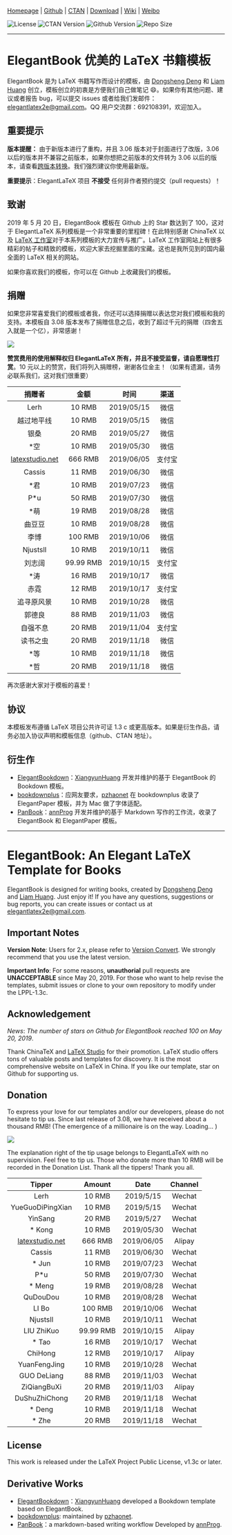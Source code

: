 <!-- Author : Dongsheng Deng & Liam Huang-->
<!-- Program Email: elegantlatex2e@gmail.com -->

[Homepage](https://elegantlatex.org/) | [Github](https://github.com/ElegantLaTeX/ElegantBook) | [CTAN](https://ctan.org/pkg/elegantbook) | [Download](https://github.com/ElegantLaTeX/ElegantBook/releases) | [Wiki](https://github.com/ElegantLaTeX/ElegantBook/wiki) | [Weibo](https://weibo.com/elegantlatex)

![License](https://img.shields.io/ctan/l/elegantbook.svg) ![CTAN Version](https://img.shields.io/ctan/v/elegantbook.svg) ![Github Version](https://img.shields.io/github/release/ElegantLaTeX/ElegantBook.svg) ![Repo Size](https://img.shields.io/github/repo-size/ElegantLaTeX/ElegantBook.svg)

---

# ElegantBook 优美的 LaTeX 书籍模板

ElegantBook 是为 LaTeX 书籍写作而设计的模板，由 [Dongsheng Deng](https://ddswhu.me/) 和 [Liam Huang](https://liam.page/) 创立，模板创立的初衷是方便我们自己做笔记 :smile:。如果你有其他问题、建议或者报告 bug，可以提交 issues 或者给我们发邮件：elegantlatex2e@gmail.com。QQ 用户交流群：692108391，欢迎加入。

## 重要提示

**版本提醒：** 由于新版本进行了重构，并且 3.06 版本对于封面进行了改版，3.06 以后的版本并不兼容之前版本，如果你想把之前版本的文件转为 3.06 以后的版本，请查看[跨版本转换](https://github.com/ElegantLaTeX/ElegantBook/wiki/convert)。我们强烈建议你使用最新版。

**重要提示**：ElegantLaTeX 项目 **不接受** 任何非作者预约提交（pull requests）！

## 致谢

2019 年 5 月 20 日，ElegantBook 模板在 Github 上的 Star 数达到了 100，这对于 ElegantLaTeX 系列模板是一个非常重要的里程碑！在此特别感谢 ChinaTeX 以及 [LaTeX 工作室](http://www.latexstudio.net/)对于本系列模板的大力宣传与推广。LaTeX 工作室网站上有很多精彩的帖子和精致的模板，欢迎大家去挖掘里面的宝藏。这也是我所见到的国内最全面的 LaTeX 相关的网站。

如果你喜欢我们的模板，你可以在 Github 上收藏我们的模板。

## 捐赠

如果您非常喜爱我们的模板或者我，你还可以选择捐赠以表达您对我们模板和我的支持。本模板自 3.08 版本发布了捐赠信息之后，收到了超过千元的捐赠（四舍五入就是一个亿），非常感谢！

![](https://github.com/ElegantLaTeX/ElegantBook/wiki/donate.jpg)

**赞赏费用的使用解释权归 ElegantLaTeX 所有，并且不接受监督，请自愿理性打赏**。10 元以上的赞赏，我们将列入捐赠榜，谢谢各位金主！（如果有遗漏，请务必联系我们，这对我们很重要）


| 捐赠者   | 金额 |  时间  | 渠道 |
| :------:   | :----:   | :----: | :------:   |
| Lerh   | 10 RMB |   2019/05/15   | 微信 |
| 越过地平线  | 10 RMB | 2019/05/15   | 微信 |
| 银桑 | 20 RMB | 2019/05/27  | 微信 |
| *空 | 10 RMB | 2019/05/30 | 微信 |
| [latexstudio.net](http://www.latexstudio.net) | 666 RMB | 2019/06/05 | 支付宝 |
| Cassis | 11 RMB | 2019/06/30 | 微信 |
| *君 | 10 RMB | 2019/07/23 | 微信 |
| P*u | 50 RMB | 2019/07/30 | 微信 |
| *萌 | 19 RMB | 2019/08/28 | 微信 |
| 曲豆豆 | 10 RMB | 2019/08/28 | 微信 |
| 李博 | 100 RMB | 2019/10/06 | 微信 |
| Njustsll | 10 RMB | 2019/10/11 | 微信 |
| 刘志阔 | 99.99 RMB | 2019/10/15 | 支付宝 |
| *涛 | 16 RMB | 2019/10/17 | 微信 |
| 赤霓 | 12 RMB | 2019/10/17 | 支付宝 |
| 追寻原风景 | 10 RMB | 2019/10/28 | 微信 |
| 郭德良 | 88 RMB | 2019/11/03 | 微信 |
| 自强不息 | 20 RMB | 2019/11/04 | 支付宝 |
| 读书之虫 | 20 RMB | 2019/11/18 | 微信 |
| *等 |  10 RMB | 2019/11/18 | 微信 |
| *哲 |  20 RMB | 2019/11/18 | 微信 |

再次感谢大家对于模板的喜爱！

## 协议

本模板发布遵循 LaTeX 项目公共许可证 1.3 c 或更高版本。如果是衍生作品，请务必加入协议声明和模板信息（github、CTAN 地址）。

## 衍生作

+ [ElegantBookdown](https://github.com/XiangyunHuang/ElegantBookdown)：[XiangyunHuang](https://github.com/XiangyunHuang) 开发并维护的基于 ElegantBook 的 Bookdown 模板。
+ [bookdownplus](https://github.com/pzhaonet/bookdownplus)：应网友要求，[pzhaonet](https://github.com/pzhaonet) 在 bookdownplus 收录了 ElegantPaper 模板，并为 Mac 做了字体适配。
+ [PanBook](https://github.com/annProg/PanBook)：[annProg](https://github.com/annProg) 开发并维护的基于 Markdown 写作的工作流，收录了 ElegantBook 和 ElegantPaper 模板。

-------

# ElegantBook: An Elegant LaTeX Template for Books

ElegantBook is designed for writing books, created by [Dongsheng Deng](https://ddswhu.me/) and [Liam Huang](https://liam.page/). Just enjoy it! If you have any questions, suggestions or bug reports, you can create issues or contact us at elegantlatex2e@gmail.com.

## Important Notes

**Version Note**: Users for 2.x, please refer to [Version Convert](https://github.com/ElegantLaTeX/ElegantBook/wiki/convert). We strongly recommend that you use the latest version.

**Important Info**: For some reasons, __unauthorial__ pull requests are **UNACCEPTABLE** since May 20, 2019. For those who want to help revise the templates, submit issues or clone to your own repository to modify under the LPPL-1.3c.

## Acknowledgement

_News_: _The number of stars on Github for ElegantBook reached 100 on May 20, 2019_.

Thank ChinaTeX and [LaTeX Studio](http://www.latexstudio.net/) for their promotion. LaTeX studio offers tons of valuable posts and templates for discovery. It is the most comprehensive website on LaTeX in China. If you like our template, star on Github for supporting us.

## Donation

To express your love for our templates and/or our developers, please do not hesitate to tip us. Since last release of 3.08, we have received about a thousand RMB! (The emergence of a millionaire is on the way. Loading... )

![](https://github.com/ElegantLaTeX/ElegantBook/wiki/donate.jpg)

The explanation right of the tip usage belongs to ElegantLaTeX with no supervision. Feel free to tip us. Those who donate more than 10 RMB will be recorded in the Donation List. Thank all the tippers! Thank you all.


|      Tipper      | Amount     |   Date     | Channel |
| :--------------: | :----:     | :-------:  | :-----: |
| Lerh             | 10 RMB     | 2019/5/15  | Wechat  |
| YueGuoDiPingXian | 10 RMB     | 2019/5/15  | Wechat  |
| YinSang          | 20 RMB     | 2019/5/27  | Wechat  |
| * Kong		       | 10 RMB     | 2019/05/30 | Wechat  |
| [latexstudio.net](http://www.latexstudio.net) | 666 RMB | 2019/06/05 | Alipay |
| Cassis    	     | 11 RMB     | 2019/06/30 | Wechat  |
| * Jun		 	       | 10 RMB     | 2019/07/23 | Wechat  |
| P*u              | 50 RMB     | 2019/07/30 | Wechat  |
| * Meng 		       | 19 RMB     | 2019/08/28 | Wechat  |
| QuDouDou 	       | 10 RMB     | 2019/08/28 | Wechat  |
| LI Bo 			     | 100 RMB    | 2019/10/06 | Wechat  |
| Njustsll 	       | 10 RMB     | 2019/10/11 | Wechat  |
| LIU ZhiKuo 	     | 99.99 RMB  | 2019/10/15 | Alipay  |
| * Tao            | 16 RMB     | 2019/10/17 | Wechat  |
| ChiHong          | 12 RMB     | 2019/10/17 | Alipay  |
| YuanFengJing     | 10 RMB     | 2019/10/28 | Wechat  |
| GUO DeLiang      | 88 RMB     | 2019/11/03 | Wechat  |
| ZiQiangBuXi      | 20 RMB     | 2019/11/03 | Alipay  |
| DuShuZhiChong    | 20 RMB     | 2019/11/18 | Wechat  |
| * Deng           | 10 RMB     | 2019/11/18 | Wechat  |
| * Zhe            | 20 RMB     | 2019/11/18 | Wechat  |


## License

This work is released under the LaTeX Project Public License, v1.3c or later.


## Derivative Works

+ [ElegantBookdown](https://github.com/XiangyunHuang/ElegantBookdown)：[XiangyunHuang](https://github.com/XiangyunHuang) developed a Bookdown template based on ElegantBook.
+ [bookdownplus](https://github.com/pzhaonet/bookdownplus): maintained by [pzhaonet](https://github.com/pzhaonet).
+ [PanBook](https://github.com/annProg/PanBook)：a markdown-based writing workflow Developed by [annProg](https://github.com/annProg).
